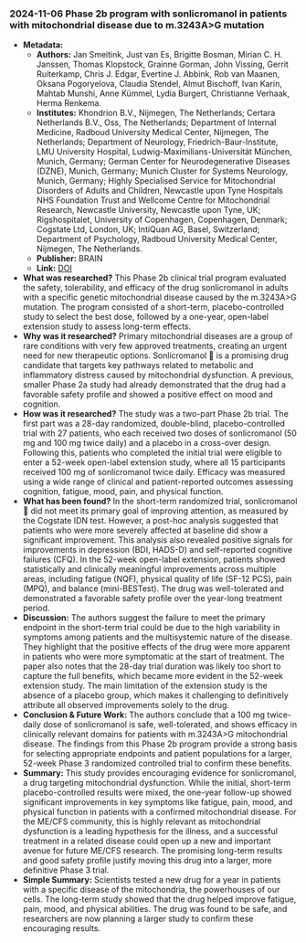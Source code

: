 ### 2024-11-06 Phase 2b program with sonlicromanol in patients with mitochondrial disease due to m.3243A>G mutation
- **Metadata:**
    - **Authors:** Jan Smeitink, Just van Es, Brigitte Bosman, Mirian C. H. Janssen, Thomas Klopstock, Grainne Gorman, John Vissing, Gerrit Ruiterkamp, Chris J. Edgar, Evertine J. Abbink, Rob van Maanen, Oksana Pogoryelova, Claudia Stendel, Almut Bischoff, Ivan Karin, Mahtab Munshi, Anne Kümmel, Lydia Burgert, Christianne Verhaak, Herma Renkema.
    - **Institutes:** Khondrion B.V., Nijmegen, The Netherlands; Certara Netherlands B.V., Oss, The Netherlands; Department of Internal Medicine, Radboud University Medical Center, Nijmegen, The Netherlands; Department of Neurology, Friedrich-Baur-Institute, LMU University Hospital, Ludwig-Maximilians-Universität München, Munich, Germany; German Center for Neurodegenerative Diseases (DZNE), Munich, Germany; Munich Cluster for Systems Neurology, Munich, Germany; Highly Specialised Service for Mitochondrial Disorders of Adults and Children, Newcastle upon Tyne Hospitals NHS Foundation Trust and Wellcome Centre for Mitochondrial Research, Newcastle University, Newcastle upon Tyne, UK; Rigshospitalet, University of Copenhagen, Copenhagen, Denmark; Cogstate Ltd, London, UK; IntiQuan AG, Basel, Switzerland; Department of Psychology, Radboud University Medical Center, Nijmegen, The Netherlands.
    - **Publisher:** BRAIN
    - **Link:** [DOI](https://doi.org/10.1093/brain/awae277)
- **What was researched?**
This Phase 2b clinical trial program evaluated the safety, tolerability, and efficacy of the drug sonlicromanol in adults with a specific genetic mitochondrial disease caused by the m.3243A>G mutation. The program consisted of a short-term, placebo-controlled study to select the best dose, followed by a one-year, open-label extension study to assess long-term effects.
- **Why was it researched?**
Primary mitochondrial diseases are a group of rare conditions with very few approved treatments, creating an urgent need for new therapeutic options. Sonlicromanol 💊 is a promising drug candidate that targets key pathways related to metabolic and inflammatory distress caused by mitochondrial dysfunction. A previous, smaller Phase 2a study had already demonstrated that the drug had a favorable safety profile and showed a positive effect on mood and cognition.
- **How was it researched?**
The study was a two-part Phase 2b trial. The first part was a 28-day randomized, double-blind, placebo-controlled trial with 27 patients, who each received two doses of sonlicromanol (50 mg and 100 mg twice daily) and a placebo in a cross-over design. Following this, patients who completed the initial trial were eligible to enter a 52-week open-label extension study, where all 15 participants received 100 mg of sonlicromanol twice daily. Efficacy was measured using a wide range of clinical and patient-reported outcomes assessing cognition, fatigue, mood, pain, and physical function.
- **What has been found?**
In the short-term randomized trial, sonlicromanol 💊 did not meet its primary goal of improving attention, as measured by the Cogstate IDN test. However, a post-hoc analysis suggested that patients who were more severely affected at baseline did show a significant improvement. This analysis also revealed positive signals for improvements in depression (BDI, HADS-D) and self-reported cognitive failures (CFQ). In the 52-week open-label extension, patients showed statistically and clinically meaningful improvements across multiple areas, including fatigue (NQF), physical quality of life (SF-12 PCS), pain (MPQ), and balance (mini-BESTest). The drug was well-tolerated and demonstrated a favorable safety profile over the year-long treatment period.
- **Discussion:**
The authors suggest the failure to meet the primary endpoint in the short-term trial could be due to the high variability in symptoms among patients and the multisystemic nature of the disease. They highlight that the positive effects of the drug were more apparent in patients who were more symptomatic at the start of treatment. The paper also notes that the 28-day trial duration was likely too short to capture the full benefits, which became more evident in the 52-week extension study. The main limitation of the extension study is the absence of a placebo group, which makes it challenging to definitively attribute all observed improvements solely to the drug.
- **Conclusion & Future Work:**
The authors conclude that a 100 mg twice-daily dose of sonlicromanol is safe, well-tolerated, and shows efficacy in clinically relevant domains for patients with m.3243A>G mitochondrial disease. The findings from this Phase 2b program provide a strong basis for selecting appropriate endpoints and patient populations for a larger, 52-week Phase 3 randomized controlled trial to confirm these benefits.
- **Summary:**
This study provides encouraging evidence for sonlicromanol, a drug targeting mitochondrial dysfunction. While the initial, short-term placebo-controlled results were mixed, the one-year follow-up showed significant improvements in key symptoms like fatigue, pain, mood, and physical function in patients with a confirmed mitochondrial disease. For the ME/CFS community, this is highly relevant as mitochondrial dysfunction is a leading hypothesis for the illness, and a successful treatment in a related disease could open up a new and important avenue for future ME/CFS research. The promising long-term results and good safety profile justify moving this drug into a larger, more definitive Phase 3 trial.
- **Simple Summary:**
Scientists tested a new drug for a year in patients with a specific disease of the mitochondria, the powerhouses of our cells. The long-term study showed that the drug helped improve fatigue, pain, mood, and physical abilities. The drug was found to be safe, and researchers are now planning a larger study to confirm these encouraging results.